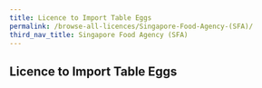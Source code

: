 ```yaml
---
title: Licence to Import Table Eggs
permalink: /browse-all-licences/Singapore-Food-Agency-(SFA)/
third_nav_title: Singapore Food Agency (SFA)
---
```

## Licence to Import Table Eggs
